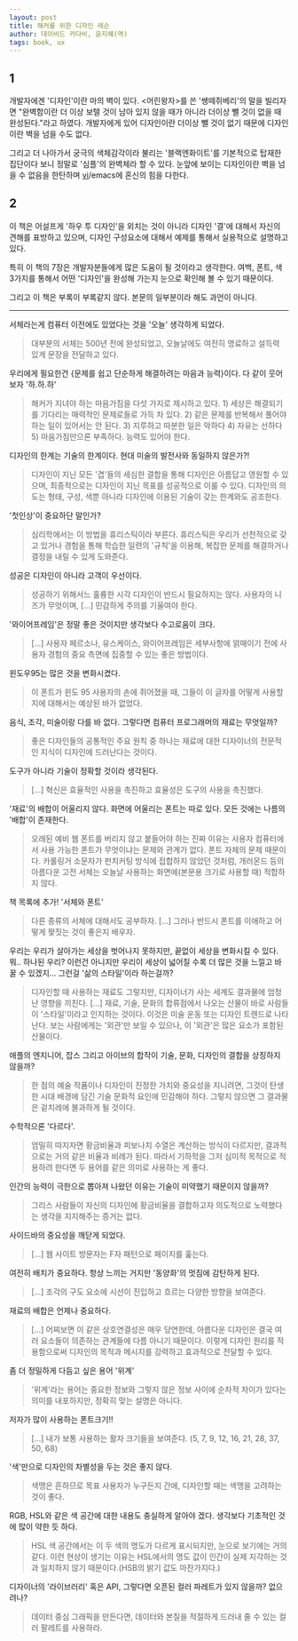```yaml
---
layout: post
title: 해커를 위한 디자인 레슨
author: 데이비드 카다비, 윤지혜(역)
tags: book, ux
---
```


## 1
개발자에겐 '디자인'이란 마의 벽이 있다. <어린왕자>를 쓴 '쌩떼쥐베리'의 말을 빌리자면 "완벽함이란 더 이상 보탤 것이 남아 있지 않을 때가 아니라 더이상 뺄 것이 없을 때 완성된다."라고 하였다. 개발자에게 있어 디자인이란 더이상 뺄 것이 없기 때문에 디자인이란 벽을 넘을 수도 없다. 

그리고 더 나아가서 궁극의 색체감각이라 불리는 '블랙엔화이트'를 기본적으로 탑재한 집단이다 보니 정말로 '심플'의 완벽체라 할 수 있다. 눈앞에 보이는 디자인이란 벽을 넘을 수 없음을 한탄하며 [vi](http://technicaldifficulties.us/episodes/077-learning-vim-with-potatowire)/emacs에 혼신의 힘을 다한다.

## 2
이 책은 어설프게 '하우 투 디자인'을 외치는 것이 아니라 디자인 '결'에 대해서 자신의 견해를 표방하고 있으며, 디자인 구성요소에 대해서 예제를 통해서 실용적으로 설명하고 있다.

특히 이 책의 7장은 개발자분들에게 많은 도움이 될 것이라고 생각한다. 여백, 폰트, 색 3가지를 통해서 어떤 '디자인'을 완성해 가는지 눈으로 확인해 볼 수 있기 때문이다.

그리고 이 책은 부록이 부록같지 않다. 본문의 일부분이라 해도 과언이 아니다.

---

서체라는게 컴퓨터 이전에도 있었다는 것을 '오늘' 생각하게 되었다.
> 대부분의 서체는 500년 전에 완성되었고, 오늘날에도 여전히 명료하고 설득력 있게 문장을 전달하고 있다.

우리에게 필요한건 {문제를 쉽고 단순하게 해결하려는 마음과 능력}이다. 다 같이 웃어보자 '하.하.하'
> 해커가 지녀야 하는 마음가짐을 다섯 가지로 제시하고 있다. 1) 세상은 해결되기를 기다리는 매력적인 문제로들로 가득 차 있다. 2) 같은 문제를 반복해서 풀어야 하는 일이 있어서는 안 된다. 3) 지루하고 따분한 일은 악하다 4) 자유는 선하다 5) 마음가짐만으론 부족하다. 능력도 있어야 한다.

디자인의 한계는 기술의 한계이다. 현대 미술의 발전사와 동일하지 않은가?!
> 디자인이 지닌 모든 '겹'들의 세심한 결합을 통해 디자인은 아름답고 영원할 수 있으며, 최종적으로는 디자인이 지닌 목표를 성공적으로 이룰 수 있다. 디자인의 의도는 형태, 구성, 색뿐 아니라 디자인에 이용된 기술이 갖는 한계와도 공조한다.

'첫인상'이 중요하단 말인가?
> 심리학에서는 이 방법을 휴리스틱이라 부른다. 휴리스틱은 우리가 선천적으로 갖고 있거나 경험을 통해 학습한 일련의 '규칙'을 이용해, 복잡한 문제를 해결하거나 결정을 내릴 수 있게 도와준다.

성공은 디자인이 아니라 고객이 우선이다.
> 성공하기 위해서느 훌륭한 시각 디자인이 반드시 필요하지는 않다. 사용자의 니즈가 무엇이며, [...] 민감하게 주의를 기울여야 한다.

'와이어프레임'은 정말 좋은 것이지만 생각보다 수고로움이 크다.
> [...] 사용자 페르소나, 유스케이스, 와이어프레임은 세부사항에 얽매이기 전에 사용자 경험의 중요 측면에 집중할 수 있는 좋은 방법이다.

윈도우95는 많은 것을 변화시켰다.
> 이 폰트가 윈도 95 사용자의 손에 쥐어졌을 때, 그들이 이 글자를 어떻게 사용할지에 대해서는 예상된 바가 없었다.

음식, 조각, 미술이랑 다를 바 없다. 그렇다면 컴퓨터 프로그래머의 재료는 무엇일까?
> 좋은 디자인들의 공통적인 주요 원칙 중 하나는 재료에 대한 디자이너의 전문적인 지식이 디자인에 드러난다는 것이다.

도구가 아니라 기술이 정확할 것이라 생각된다.
> [...] 혁신은 효율적인 사용을 촉진하고 효율성은 도구의 사용을 촉진했다.

'재료'의 배합이 어울리지 않다. 화면에 어울리는 폰트는 따로 있다. 모든 것에는 나름의 '배합'이 존재한다.
> 오래된 예비 웹 폰트를 버리지 않고 붙들어야 하는 진짜 이유는 사용자 컴퓨터에서 사용 가능한 폰트가 무엇이냐는 문제와 관계가 없다. 폰트 자체의 문제 때문이다. 카롤링거 소문자가 펀치커팅 방식에 접합하지 않았던 것처럼, 개러몬드 등의 아름다운 고전 서체는 오늘날 사용하는 화면에(본문용 크기로 사용할 때) 적합하지 않다.

책 목록에 추가! '서체와 폰트'
> 다른 종류의 서체에 대해서도 공부하자. [...] 그러나 반드시 폰트를 이애하고 어떻게 짲짓는 것이 좋은지 배우자. 

우리는 우리가 살아가는 세상을 벗어나지 못하지만, 끝없이 세상을 변화시킬 수 있다. 뭐.. 하나된 우리? 이런건 아니지만 우리이 세상이 넓어질 수록 더 많은 것을 느낄고 바꿀 수 있겠지... 그런걸 '삶의 스타일'이라 하는걸까?
> 디자인할 때 사용하는 재료도 그렇지만, 디자이너가 사는 세계도 결과물에 엄청난 영향을 끼친다. [...] 재료, 기술, 문화의 합류점에서 나오는 산물이 바로 사람들이  '스타일'이라고 인지하는 것이다. 이것은 미술 운동 또는 디자인 트렌드로 나타난다. 보는 사람에게는 '외관'만 보일 수 있으나, 이 '외관'은 많은 요소가 포함된 산물이다.

애플의 엔지니어, 잡스 그리고 아이브의 합작이 기술, 문화, 디자인의 결합을 상징하지 않을까?
> 한 점의 예술 작품이나 디자인이 진정한 가치와 중요성을 지니려면, 그것이 탄생한 시대 배경에 담긴 기술 문화적 요인에 민감해야 하다. 그렇지 않으면 그 결과물은 겉치레에 불과하게 될 것이다.

수학적으론 '다르다'.
> 엄밀히 따지자면 황금비율과 피보나치 수열은 계산하는 방식이 다르지만, 결과적으로는 거의 같은 비율과 비례가 된다. 따라서 기하학을 그저 심미적 목적으로 적용하려 한다면 두 용어를 같은 의미로 사용하는 게 좋다.

인간의 능력이 극한으로 뽑아져 나왔던 이유는 기술이 미약했기 때문이지 않을까?
> 그리스 사람들이 자신의 디자인에 황금비율을 결합하고자 의도적으로 노력했다는 생각을 지지해주는 증거는 없다.

사이드바의 중요성을 깨닫게 되었다.
> [...] 웹 사이트 방문자는 F자 패턴으로 페이지를 훑는다.

여전히 배치가 중요하다. 항상 느끼는 거지만 '동양화'의 멋짐에 감탄하게 된다.
> [...] 조각의 구도 요소에 시선이 진입하고 흐르는 다양한 방향을 보여준다.

재료의 배합은 언제나 중요하다.
> [...] 어찌보면 이 같은 상호연결성은 매우 당연한데, 아름다운 디자인은 결국 여러 요소들이 의존하는 관계들에 다름 아니기 때문이다. 이렇게 디자인 원리를 적용함으로써 디자인의 목적과 메시지를 강력하고 효과적으로 전달할 수 있다.

좀 더 정밀하게 다듬고 싶은 용어 '위계'
> '위계'라는 용어는 중요한 정보와 그렇지 않은 정보 사이에 순차적 차이가 있다는 의미를 내포하지만, 정확히 맞는 설명은 아니다. 

저자가 많이 사용하는 폰트크기!! 
> [...] 내가 보통 사용하는 활자 크기들을 보여준다. (5, 7, 9, 12, 16, 21, 28, 37, 50, 68)

'색'만으로 디자인의 차별성을 두는 것은 좋지 않다.
> 색맹은 흔하므로 목표 사용자가 누구든지 간에, 디자인할 때는 색맹을 고려하는 것이 좋다.

RGB, HSL와 같은 색 공간에 대한 내용도 충실하게 알아야 겠다. 생각보다 기초적인 것에 많이 약한 듯 하다.
> HSL 색 공간에서는 이 두 색의 명도가 다르게 표시되지만, 눈으로 보기에는 거의 같다. 이런 현상이 생기는 이유는 HSL에서의 명도 값이 인간이 실제 지각하는 것과 일치하지 않기 때문이다.(HSB의 밝기 값도 마찬가지다.)

디자이너의 '라이브러리' 혹은 API, 그렇다면 오픈된 컬러 파레트가 있지 않을까? 없으려나?
> 데이터 중심 그래픽을 만든다면, 데이터와 본질을 적절하게 드러내 줄 수 있는 컬러 팔레트를 사용하라.

